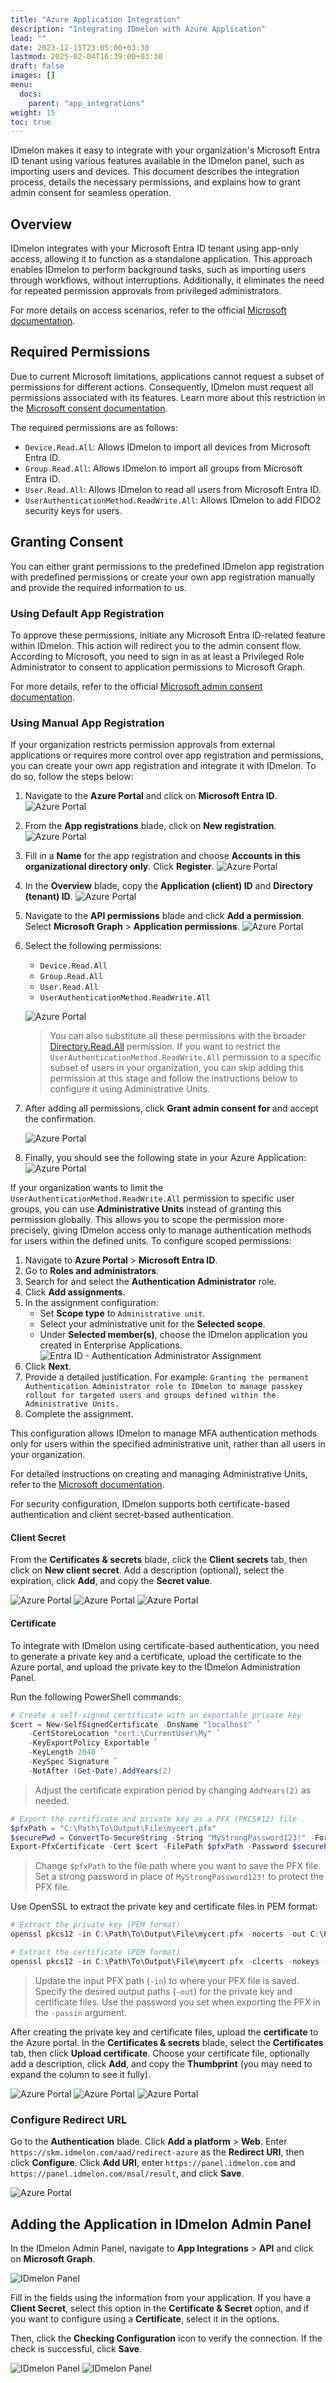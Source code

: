 ```yaml
---
title: "Azure Application Integration"
description: "Integrating IDmelon with Azure Application"
lead: ""
date: 2023-12-15T23:05:00+03:30
lastmod: 2025-02-04T16:39:00+03:30
draft: false
images: []
menu:
  docs:
    parent: "app_integrations"
weight: 15
toc: true
---
```


IDmelon makes it easy to integrate with your organization's Microsoft Entra ID tenant using various features available in the IDmelon panel, such as importing users and devices. This document describes the integration process, details the necessary permissions, and explains how to grant admin consent for seamless operation.

## Overview

IDmelon integrates with your Microsoft Entra ID tenant using app-only access, allowing it to function as a standalone application. This approach enables IDmelon to perform background tasks, such as importing users through workflows, without interruptions. Additionally, it eliminates the need for repeated permission approvals from privileged administrators.

For more details on access scenarios, refer to the official <a href="https://learn.microsoft.com/en-us/entra/identity-platform/permissions-consent-overview#access-scenarios" target="_blank">Microsoft documentation</a>.

## Required Permissions

Due to current Microsoft limitations, applications cannot request a subset of permissions for different actions. Consequently, IDmelon must request all permissions associated with its features. Learn more about this restriction in the <a href="https://learn.microsoft.com/en-us/entra/identity-platform/consent-types-developer#incremental-and-dynamic-user-consent" target="_blank">Microsoft consent documentation</a>.

The required permissions are as follows:

- `Device.Read.All`: Allows IDmelon to import all devices from Microsoft Entra ID.
- `Group.Read.All`: Allows IDmelon to import all groups from Microsoft Entra ID.
- `User.Read.All`: Allows IDmelon to read all users from Microsoft Entra ID.
- `UserAuthenticationMethod.ReadWrite.All`: Allows IDmelon to add FIDO2 security keys for users.

## Granting Consent

You can either grant permissions to the predefined IDmelon app registration with predefined permissions or create your own app registration manually and provide the required information to us.

### Using Default App Registration

To approve these permissions, initiate any Microsoft Entra ID-related feature within IDmelon. This action will redirect you to the admin consent flow. According to Microsoft, you need to sign in as at least a Privileged Role Administrator to consent to application permissions to Microsoft Graph.

For more details, refer to the official <a href="https://learn.microsoft.com/en-us/entra/identity/enterprise-apps/grant-admin-consent?pivots=ms-graph#grant-admin-consent-for-application-permissions-using-microsoft-graph-api" target="_blank">Microsoft admin consent documentation</a>.

### Using Manual App Registration

If your organization restricts permission approvals from external applications or requires more control over app registration and permissions, you can create your own app registration and integrate it with IDmelon. To do so, follow the steps below:

1. Navigate to the **Azure Portal** and click on **Microsoft Entra ID**.
![Azure Portal](/images/vendor/app_integration/azure_application/azure_app_01.png)

2. From the **App registrations** blade, click on **New registration**.
![Azure Portal](/images/vendor/app_integration/azure_application/azure_app_02.png)

3. Fill in a **Name** for the app registration and choose **Accounts in this organizational directory only**. Click **Register**.
![Azure Portal](/images/vendor/app_integration/azure_application/azure_app_03.png)

4. In the **Overview** blade, copy the **Application (client) ID** and **Directory (tenant) ID**.
![Azure Portal](/images/vendor/app_integration/azure_application/azure_app_04.png)

5. Navigate to the **API permissions** blade and click **Add a permission**. Select **Microsoft Graph** > **Application permissions**.
![Azure Portal](/images/vendor/app_integration/azure_application/azure_app_11.png)

6. Select the following permissions:

    - `Device.Read.All`
    - `Group.Read.All`
    - `User.Read.All`
    - `UserAuthenticationMethod.ReadWrite.All`

    ![Azure Portal](/images/vendor/app_integration/azure_application/azure_app_12.png)

    > You can also substitute all these permissions with the broader <a href="https://learn.microsoft.com/en-us/graph/permissions-reference#directoryreadall" target="_blank">Directory.Read.All</a> permission.
    > If you want to restrict the `UserAuthenticationMethod.ReadWrite.All` permission to a specific subset of users in your organization, you can skip adding this permission at this stage and follow the instructions below to configure it using Administrative Units.

7. After adding all permissions, click **Grant admin consent for <domain>** and accept the confirmation.

    ![Azure Portal](/images/vendor/app_integration/azure_application/azure_app_13.png)

8. Finally, you should see the following state in your Azure Application:
    ![Azure Portal](/images/vendor/app_integration/azure_application/azure_app_14.png)

If your organization wants to limit the `UserAuthenticationMethod.ReadWrite.All` permission to specific user groups, you can use **Administrative Units** instead of granting this permission globally. This allows you to scope the permission more precisely, giving IDmelon access only to manage authentication methods for users within the defined units. To configure scoped permissions:

1. Navigate to **Azure Portal** > **Microsoft Entra ID**.
2. Go to **Roles and administrators**.
3. Search for and select the **Authentication Administrator** role.
4. Click **Add assignments**.
5. In the assignment configuration:
   - Set **Scope type** to `Administrative unit`.
   - Select your administrative unit for the **Selected scope**.
   - Under **Selected member(s)**, choose the IDmelon application you created in Enterprise Applications.
     ![Entra ID - Authentication Administrator Assignment](/images/vendor/app_integration/azure_application/azure_app_scoped_assign_1.png)
6. Click **Next**.
7. Provide a detailed justification. For example: `Granting the permanent Authentication Administrator role to IDmelon to manage passkey rollout for targeted users and groups defined within the Administrative Units.`
8. Complete the assignment.

This configuration allows IDmelon to manage MFA authentication methods only for users within the specified administrative unit, rather than all users in your organization.

For detailed instructions on creating and managing Administrative Units, refer to the [Microsoft documentation](https://learn.microsoft.com/en-us/entra/identity/role-based-access-control/admin-units-manage?tabs=admin-center#create-an-administrative-unit).

For security configuration, IDmelon supports both certificate-based authentication and client secret-based authentication.

#### Client Secret

From the **Certificates & secrets** blade, click the **Client secrets** tab, then click on **New client secret**. Add a description (optional), select the expiration, click **Add**, and copy the **Secret value**.

![Azure Portal](/images/vendor/app_integration/azure_application/azure_app_05.png)
![Azure Portal](/images/vendor/app_integration/azure_application/azure_app_06.png)
![Azure Portal](/images/vendor/app_integration/azure_application/azure_app_07.png)

#### Certificate

To integrate with IDmelon using certificate-based authentication, you need to generate a private key and a certificate, upload the certificate to the Azure portal, and upload the private key to the IDmelon Administration Panel.

Run the following PowerShell commands:

```powershell
# Create a self-signed certificate with an exportable private key
$cert = New-SelfSignedCertificate -DnsName "localhost" `
    -CertStoreLocation "cert:\CurrentUser\My" `
    -KeyExportPolicy Exportable `
    -KeyLength 2048 `
    -KeySpec Signature `
    -NotAfter (Get-Date).AddYears(2)
```

> Adjust the certificate expiration period by changing `AddYears(2)` as needed.

```powershell
# Export the certificate and private key as a PFX (PKCS#12) file
$pfxPath = "C:\Path\To\Output\File\mycert.pfx"
$securePwd = ConvertTo-SecureString -String "MyStrongPassword123!" -Force -AsPlainText
Export-PfxCertificate -Cert $cert -FilePath $pfxPath -Password $securePwd
```

> Change `$pfxPath` to the file path where you want to save the PFX file.
> Set a strong password in place of `MyStrongPassword123!` to protect the PFX file.

Use OpenSSL to extract the private key and certificate files in PEM format:

```powershell
# Extract the private key (PEM format)
openssl pkcs12 -in C:\Path\To\Output\File\mycert.pfx -nocerts -out C:\Path\To\Output\File\private.key -nodes -passin pass:MyStrongPassword123!

# Extract the certificate (PEM format)
openssl pkcs12 -in C:\Path\To\Output\File\mycert.pfx -clcerts -nokeys -out C:\Path\To\Output\File\certificate.crt -passin pass:MyStrongPassword123!
```

> Update the input PFX path (`-in`) to where your PFX file is saved.
> Specify the desired output paths (`-out`) for the private key and certificate files.
> Use the password you set when exporting the PFX in the `-passin` argument.

After creating the private key and certificate files, upload the **certificate** to the Azure portal. In the **Certificates & secrets** blade, select the **Certificates** tab, then click **Upload certificate**. Choose your certificate file, optionally add a description, click **Add**, and copy the **Thumbprint** (you may need to expand the column to see it fully).

![Azure Portal](/images/vendor/app_integration/azure_application/azure_app_08.png)
![Azure Portal](/images/vendor/app_integration/azure_application/azure_app_09.png)
![Azure Portal](/images/vendor/app_integration/azure_application/azure_app_10.png)

### Configure Redirect URL

Go to the **Authentication** blade. Click **Add a platform** > **Web**. Enter `https://skm.idmelon.com/aad/redirect-azure` as the **Redirect URI**, then click **Configure**. Click **Add URI**, enter `https://panel.idmelon.com` and `https://panel.idmelon.com/msal/result`, and click **Save**.

![Azure Portal](/images/vendor/app_integration/azure_application/azure_app_15.png)

## Adding the Application in IDmelon Admin Panel

In the IDmelon Admin Panel, navigate to **App Integrations** > **API** and click on **Microsoft Graph**.

![IDmelon Panel](/images/vendor/app_integration/azure_application/idmelon_01.png)

Fill in the fields using the information from your application. If you have a **Client Secret**, select this option in the **Certificate & Secret** option, and if you want to configure using a **Certificate**, select it in the options.

Then, click the **Checking Configuration** icon to verify the connection. If the check is successful, click **Save**.

![IDmelon Panel](/images/vendor/app_integration/azure_application/idmelon_02.png)
![IDmelon Panel](/images/vendor/app_integration/azure_application/idmelon_03.png)

